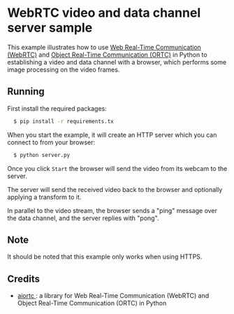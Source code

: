 # WebRTC video and data channel server sample

This example illustrates how to use [Web Real-Time Communication (WebRTC)](https://webrtc.org/) and [Object Real-Time Communication (ORTC)](https://ortc.org/) in Python to establishing a video and data channel with a browser, which performs some image processing on the video frames.

## Running

First install the required packages:

```bash
  $ pip install -r requirements.tx
```

When you start the example, it will create an HTTP server which you can connect to from your browser:

```bash
  $ python server.py
```

Once you click `Start` the browser will send the video from its webcam to the server.

The server will send the received video back to the browser and optionally applying a transform to it.

In parallel to the video stream, the browser sends a "ping" message over the data channel, and the server replies with "pong".

## Note

It should be noted that this example only works when using HTTPS.

## Credits

- [aiortc ](https://github.com/aiortc/aiortc): a library for Web Real-Time Communication (WebRTC) and Object Real-Time Communication (ORTC) in Python
